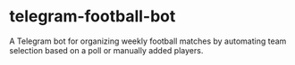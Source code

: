# telegram-football-bot
A Telegram bot for organizing weekly football matches by automating team selection based on a poll or manually added players.
